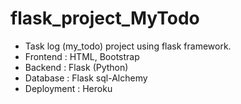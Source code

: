 # flask_project_MyTodo
 
 - Task log (my_todo) project using flask framework.
 - Frontend : HTML, Bootstrap
 - Backend : Flask (Python)
 - Database : Flask sql-Alchemy
 - Deployment : Heroku
